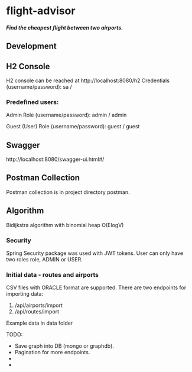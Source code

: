 # flight-advisor
##### Find the cheapest flight between two airports. 
 
 
## Development
 
 
 ## H2 Console
 
 H2 console can be reached at http://localhost:8080/h2
 Credentials (username/password): sa / 
 
 ### Predefined users:
 
 Admin Role (username/password): admin / admin
 
 Guest (User) Role (username/password): guest / guest
 
 ## Swagger
 
 http://localhost:8080/swagger-ui.html#/
 
 ## Postman Collection
 
 Postman collection is  in project directory  postman.
 
  ## Algorithm
  
  Bidijkstra algorithm with binomial heap
  O(ElogV)
 
 ### Security
  Spring Security package was used with JWT tokens.
  User can only have two roles role, ADMIN or USER.  
 
 ### Initial data - routes and airports
 CSV files with ORACLE format are supported.
  There are two endpoints for importing data:
 1. /api/airports/import
 2. /api/routes/import
 
 Example data in data folder
 
 TODO:
 
 -  Save graph into DB (mongo or graphdb).
 -  Pagination for more endpoints.
 -  
 - 
